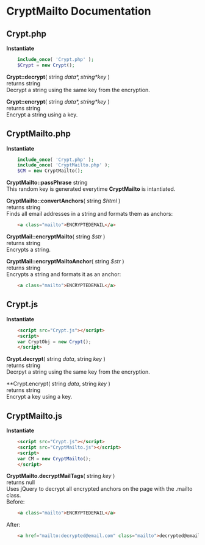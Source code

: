 CryptMailto Documentation
=========================


Crypt.php
---------

**Instantiate**
```php
	include_once( 'Crypt.php' );
	$Crypt = new Crypt();
```

**Crypt::decrypt**( string *$data*, string *$key* )  
returns string  
Decrypt a string using the same key from the encryption.  

**Crypt::encrypt**( string *$data*, string *$key* )  
returns string  
Encrypt a string using a key.  


CryptMailto.php
---------------

**Instantiate**
```php
	include_once( 'Crypt.php' );
	include_once( 'CryptMailto.php' );
	$CM = new CryptMailto();
```

**CryptMailto::passPhrase** string  
This random key is generated everytime **CryptMailto** is intantiated.  

**CryptMailto::convertAnchors**( string *$html* )  
returns string  
Finds all email addresses in a string and formats them as anchors:  
```html
	<a class="mailto">ENCRYPTEDEMAIL</a>
```

**CryptMail::encryptMailto**( string *$str* )  
returns string  
Encrypts a string.  

**CryptMail::encryptMailtoAnchor**( string *$str* )  
returns string  
Encrypts a string and formats it as an anchor:  
```html
	<a class="mailto">ENCRYPTEDEMAIL</a>
```


Crypt.js
--------

**Instantiate**
```html
	<script src="Crypt.js"></script>
	<script>
	var CryptObj = new Crypt();
	</script>
```

**Crypt.decrypt**( string *data*, string *key* )  
returns string  
Decrpyt a string using the same key from the encryption.  

**Crypt.encrypt( string *data*, string *key* )  
returns string  
Encrypt a key using a key.  


CryptMailto.js
--------------
**Instantiate**
```html
	<script src="Crypt.js"></script>
	<script src="CryptMailto.js"></script>
	<script>
	var CM = new CryptMailto();
	</script>
```

**CryptMailto.decryptMailTags**( string *key* )  
returns null  
Uses jQuery to decrypt all encrypted anchors on the page with the .mailto class.  
Before:  
```html
	<a class="mailto">ENCRYPTEDEMAIL</a>
```
After:  
```html
	<a href="mailto:decrypted@email.com" class="mailto">decrypted@email.com</a>
```
